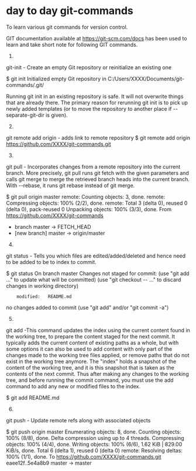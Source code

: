 # day to day git-commands

To learn various git commands for version control.

GIT documentation available at https://git-scm.com/docs has been used to learn and take short note for following GIT commands.


1.
git-init - Create an empty Git repository or reinitialize an existing one

$ git init
Initialized empty Git repository in C:/Users/XXXX/Documents/git-commands/.git/

Running git init in an existing repository is safe. 
It will not overwrite things that are already there. 
The primary reason for rerunning git init is to pick up newly added templates (or to move the repository to another place if --separate-git-dir is given).

2.
git remote add origin - adds link to remote repository
$ git remote add origin https://github.com/XXXX/git-commands.git


3.
git pull - Incorporates changes from a remote repository into the current branch.
More precisely, git pull runs git fetch with the given parameters and calls git merge to merge the retrieved branch heads into the current branch. With --rebase, it runs git rebase instead of git merge.

$ git pull origin master
remote: Counting objects: 3, done.
remote: Compressing objects: 100% (2/2), done.
remote: Total 3 (delta 0), reused 0 (delta 0), pack-reused 0
Unpacking objects: 100% (3/3), done.
From https://github.com/XXXX/git-commands
 * branch            master     -> FETCH_HEAD
 * [new branch]      master     -> origin/master

4. 
git status - Tells you which files are edited/added/deleted and hence need to be added to be to index to commit.

$ git status
On branch master
Changes not staged for commit:
  (use "git add <file>..." to update what will be committed)
  (use "git checkout -- <file>..." to discard changes in working directory)

        modified:   README.md

no changes added to commit (use "git add" and/or "git commit -a")

5.
git add -This command updates the index using the current content found in the working tree, to prepare the content staged for the next commit.
It typically adds the current content of existing paths as a whole, but with some options it can also be used to add content with only part of the changes made to the working tree files applied, or remove paths that do not exist in the working tree anymore.
The "index" holds a snapshot of the content of the working tree, and it is this snapshot that is taken as the contents of the next commit. Thus after making any changes to the working tree, and before running the commit command, you must use the add command to add any new or modified files to the index.

$ git add README.md


6.
git push - Update remote refs along with associated objects

$ git push origin master
Enumerating objects: 8, done.
Counting objects: 100% (8/8), done.
Delta compression using up to 4 threads.
Compressing objects: 100% (4/4), done.
Writing objects: 100% (6/6), 1.62 KiB | 829.00 KiB/s, done.
Total 6 (delta 1), reused 0 (delta 0)
remote: Resolving deltas: 100% (1/1), done.
To https://github.com/XXXX/git-commands.git
   eaee12f..5e4a8b9  master -> master



